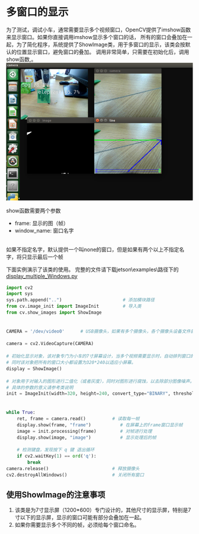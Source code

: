 # 多窗口的显示
为了测试，调试小车，通常需要显示多个视频窗口，OpenCV提供了imshow函数来显示窗口。如果你直接调用imshow显示多个窗口的话，
所有的窗口会叠加在一起，为了简化程序，系统提供了ShowImage类，用于多窗口的显示，该类会按默认的位置显示窗口，避免窗口的叠加。
调用非常简单，只需要在初始化后，调用show函数,。</br>
  ![display_windows](https://github.com/lonerlin/SelfDrivingCVCar/blob/testing/Tutorial/pic/dp_windows.png)    
 
show函数需要两个参数
- frame: 显示的图（帧）
- window_name: 窗口名字   
</br>        
如果不指定名字，默认提供一个叫none的窗口，但是如果有两个以上不指定名字，将只显示最后一个帧
     
下面实例演示了该类的使用。
完整的文件请下载jetson\examples\路径下的[display_multiple_Windows.py](https://github.com/lonerlin/SelfDrivingCVCar/blob/testing/jetson/examples/display_multiple_Windows.py)   
    
    
```python
import cv2
import sys
sys.path.append("..")                       # 添加模块路径
from cv.image_init import ImageInit         # 导入类
from cv.show_images import ShowImage


CAMERA = '/dev/video0'      # USB摄像头，如果有多个摄像头，各个摄像头设备文件就是video0，video1,video2等等

camera = cv2.VideoCapture(CAMERA)

# 初始化显示对象，该对象专门为小车的7寸屏幕设计，当多个视频需要显示时，自动排列窗口的位置,避免窗口重叠。
# 同时该对象把所有的窗口大小都设置为320*240以适应小屏幕。
display = ShowImage()

# 对象用于对输入的图形进行二值化（或者灰度），同时对图形进行腐蚀，以去除部分图像噪声。
# 具体的参数的意义请参考类说明
init = ImageInit(width=320, height=240, convert_type="BINARY", threshold=250)


while True:
    ret, frame = camera.read()          # 读取每一帧
    display.show(frame, "frame")           # 在屏幕上的frame窗口显示帧
    image = init.processing(frame)         # 对帧进行处理
    display.show(image, "image")           # 显示处理后的帧

    # 检测键盘，发现按下 q 键 退出循环
    if cv2.waitKey(1) == ord('q'):
        break
camera.release()                        # 释放摄像头
cv2.destroyAllWindows()                 # 关闭所有窗口
```    

## 使用ShowImage的注意事项
1. 该类是为7寸显示屏（1200*600）专门设计的，其他尺寸的显示屏，特别是7寸以下的显示屏，显示的窗口可能有部分会叠加在一起。
2. 如果你需要显示多个不同的帧，必须给每个窗口命名。
